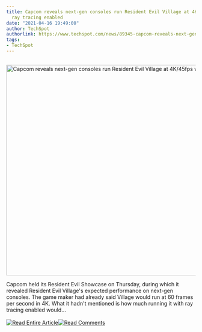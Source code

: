 ```yaml
---
title: Capcom reveals next-gen consoles run Resident Evil Village at 4K/45fps with
  ray tracing enabled
date: "2021-04-16 19:49:00"
author: TechSpot
authorlink: https://www.techspot.com/news/89345-capcom-reveals-next-gen-consoles-run-resident-evil.html
tags:
- TechSpot
---
```

<a href="https://www.techspot.com/news/89345-capcom-reveals-next-gen-consoles-run-resident-evil.html" target="_blank"><img src="https://static.techspot.com/images2/news/ts3_thumbs/2021/04/2021-04-16-ts3_thumbs-154.png" width="800" height="560" style="padding: 15px 0" title="Capcom reveals next-gen consoles run Resident Evil Village at 4K/45fps with ray tracing enabled" /></a><br />Capcom held its Resident Evil Showcase on Thursday, during which it revealed Resident Evil Village's expected performance on next-gen consoles. The game maker had already said Village would run at 60 frames per second in 4K. What it hadn't mentioned is how much running it with ray tracing enabled would...<br /><br /><a href="https://www.techspot.com/news/89345-capcom-reveals-next-gen-consoles-run-resident-evil.html"><img src="https://static.techspot.com/images/rss/rss_buttons_01.png" border="0" alt="Read Entire Article" /></a><a href="https://www.techspot.com/news/89345-capcom-reveals-next-gen-consoles-run-resident-evil.html#comments"><img src="https://static.techspot.com/images/rss/rss_buttons_02.png" border="0" alt="Read Comments" /></a><br /><br />